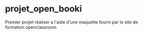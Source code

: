 # projet_open_booki
Premier  projet  réaliser a l'aide d'une maquette fourni  par le site de formation openclassroom
